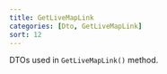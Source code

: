 ```yaml
---
title: GetLiveMapLink
categories: [Dto, GetLiveMapLink]
sort: 12
---
```


DTOs used in `GetLiveMapLink()` method.